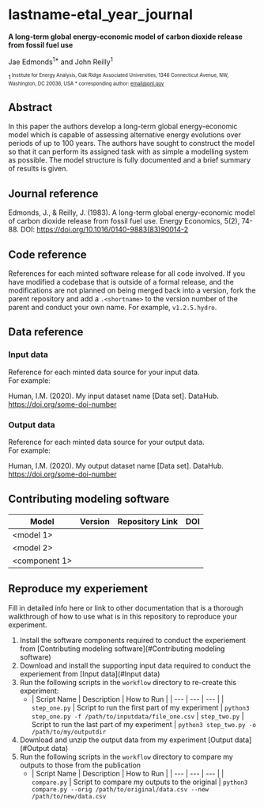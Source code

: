 <!--your zenodo badge here-->

# lastname-etal_year_journal

**A long-term global energy-economic model of carbon dioxide release from fossil fuel use**

Jae Edmonds<sup>1\*</sup> and John Reilly<sup>1</sup>

<sup>1<sup> Institute for Energy Analysis, Oak Ridge Associated Universities, 1346 Connecticut Avenue, NW, Washington, DC 20036, USA
\* corresponding author:  email@pnl.gov

## Abstract
In this paper the authors develop a long-term global energy-economic model which is capable of assessing alternative energy evolutions over periods of up to 100 years. The authors have sought to construct the model so that it can perform its assigned task with as simple a modelling system as possible. The model structure is fully documented and a brief summary of results is given.

## Journal reference
Edmonds, J., & Reilly, J. (1983). A long-term global energy-economic model of carbon dioxide release from fossil fuel use. Energy Economics, 5(2), 74-88. DOI: https://doi.org/10.1016/0140-9883(83)90014-2

## Code reference
References for each minted software release for all code involved.  If you have modified a codebase that is outside of a formal release, and the modifications are not planned on being merged back into a version, fork the parent repository and add a `.<shortname>` to the version number of the parent and conduct your own name.  For example, `v1.2.5.hydro`.

## Data reference

### Input data
Reference for each minted data source for your input data.  
For example:

Human, I.M. (2020). My input dataset name [Data set]. DataHub. https://doi.org/some-doi-number

### Output data
Reference for each minted data source for your output data.  
For example:

Human, I.M. (2020). My output dataset name [Data set]. DataHub. https://doi.org/some-doi-number

## Contributing modeling software
| Model | Version | Repository Link | DOI |
|-------|---------|-----------------|-----|
| <model 1> | <version> | <link to code repository> | <link to DOI dataset> |
| <model 2> | <version> | <link to code repository> | <link to DOI dataset> |
| <component 1> | <version> | <link to code repository> | <link to DOI dataset> |

## Reproduce my experiement
Fill in detailed info here or link to other documentation that is a thorough walkthrough of how to use what is in this repository to reproduce your experiment.


1. Install the software components required to conduct the experiement from [Contributing modeling software](#Contributing modeling software)
2. Download and install the supporting input data required to conduct the experiement from [Input data](#Input data)
3. Run the following scripts in the `workflow` directory to re-create this experiment:
    - | Script Name | Description | How to Run |
    | --- | --- | --- |
    | `step_one.py` | Script to run the first part of my experiment | `python3 step_one.py -f /path/to/inputdata/file_one.csv`
    | `step_two.py` | Script to run the last part of my experiment | `python3 step_two.py -o /path/to/my/outputdir`
4. Download and unzip the output data from my experiment [Output data](#Output data)
5. Run the following scripts in the `workflow` directory to compare my outputs to those from the publication
    - | Script Name | Description | How to Run |
    | --- | --- | --- |
    | `compare.py` | Script to compare my outputs to the original | `python3 compare.py --orig /path/to/original/data.csv --new /path/to/new/data.csv`
